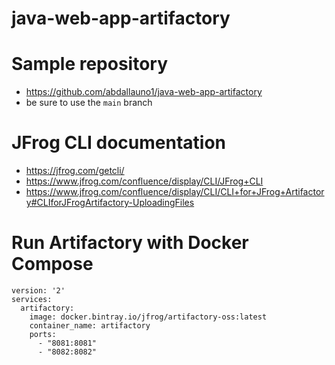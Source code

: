 # java-web-app-artifactory

# Sample repository

* https://github.com/abdallauno1/java-web-app-artifactory
* be sure to use the `main` branch

# JFrog CLI documentation

* https://jfrog.com/getcli/
* https://www.jfrog.com/confluence/display/CLI/JFrog+CLI
* https://www.jfrog.com/confluence/display/CLI/CLI+for+JFrog+Artifactory#CLIforJFrogArtifactory-UploadingFiles

# Run Artifactory with Docker Compose

```
version: '2'
services:
  artifactory:
    image: docker.bintray.io/jfrog/artifactory-oss:latest
    container_name: artifactory
    ports:
      - "8081:8081"
      - "8082:8082"
```